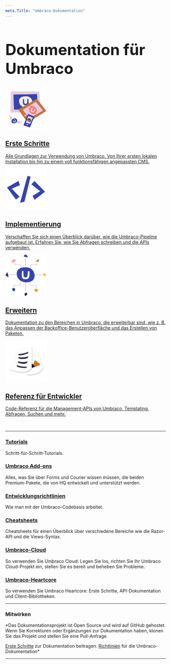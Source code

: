 ```yaml
---
meta.Title: "Umbraco-Dokumentation"
---
```


<div class="docs-overview">
<div class="row">
    <div class="col-xs-12">
        <h1 class="text-center" style="font-size:3rem">Dokumentation für Umbraco</h1>
    </div>
</div>
<div class="row">
    <div class="col-sm-6">
        <a href="Erste-Schritte/" class="docs-section">
            <img src="../images/devices.png" width="130" alt="">
            <h2>Erste Schritte</h2>
            <p>Alle Grundlagen zur Verwendung von Umbraco. Von Ihrer ersten lokalen Installation bis hin zu einem voll funktionsfähigen angepassten CMS.</p>
        </a>
    </div>
    <div class="col-sm-6">
        <a href="Implementation/" class="docs-section">
        <img src="../images/code.png" width="130" alt="">
            <h2>Implementierung</h2>
            <p>Verschaffen Sie sich einen Überblick darüber, wie die Umbraco-Pipeline aufgebaut ist. Erfahren Sie, wie Sie Abfragen schreiben und die APIs verwenden.</p>
        </a>
    </div>
</div>
<div class="row">
    <div class="col-sm-6">
        <a href="Extending/" class="docs-section">
        <img src="../images/headless.png" width="130" alt="">
            <h2>Erweitern</h2>
            <p>Dokumentation zu den Bereichen in Umbraco, die erweiterbar sind, wie z. B. das Anpassen der Backoffice-Benutzeroberfläche und das Erstellen von Paketen.</p>
        </a>
    </div>
    <div class="col-sm-6">
        <a href="Reference/" class="docs-section">
            <img src="../images/documents.png" width="130" alt="">
            <h2>Referenz für Entwickler</h2>
            <p>Code-Referenz für die Management-APIs von Umbraco, Templating, Abfragen, Suchen und mehr.</p>
        </a>
    </div>
</div>
</div>
</br>

---

### [Tutorials](Tutorials/index.md)
Schritt-für-Schritt-Tutorials.

### [Umbraco Add-ons](Add-ons/index.md)
Alles, was Sie über Forms und Courier wissen müssen, die beiden Premium-Pakete, die von HQ entwickelt und unterstützt werden.

### [Entwicklungsrichtlinien](Development-Guidelines/index.md)
Wie man mit der Umbraco-Codebasis arbeitet.

### [Cheatsheets](Cheatsheets/index.md)
Cheatsheets für einen Überblick über verschiedene Bereiche wie die Razor-API und die Views-Syntax.

### [Umbraco-Cloud](Umbraco-Cloud/)
So verwenden Sie Umbraco Cloud: Legen Sie los, richten Sie Ihr Umbraco Cloud-Projekt ein, stellen Sie es bereit und beheben Sie Probleme.

### [Umbraco-Heartcore](Umbraco-Heartcore/)
So verwenden Sie Umbraco Heartcore: Erste Schritte, API-Dokumentation und Client-Bibliotheken.


---

### Mitwirken
*Das Dokumentationsprojekt ist Open Source und wird auf GitHub gehostet. Wenn Sie Korrekturen oder Ergänzungen zur Dokumentation haben, klonen Sie das Projekt und stellen Sie eine Pull-Anfrage.

[Erste Schritte](https://github.com/umbraco/UmbracoDocs/blob/master/CONTRIBUTING.md) zur Dokumentation beitragen.
[Richtlinien](https://our.umbraco.com/documentation/Contribute/) für die Umbraco-Dokumentation*

----------------